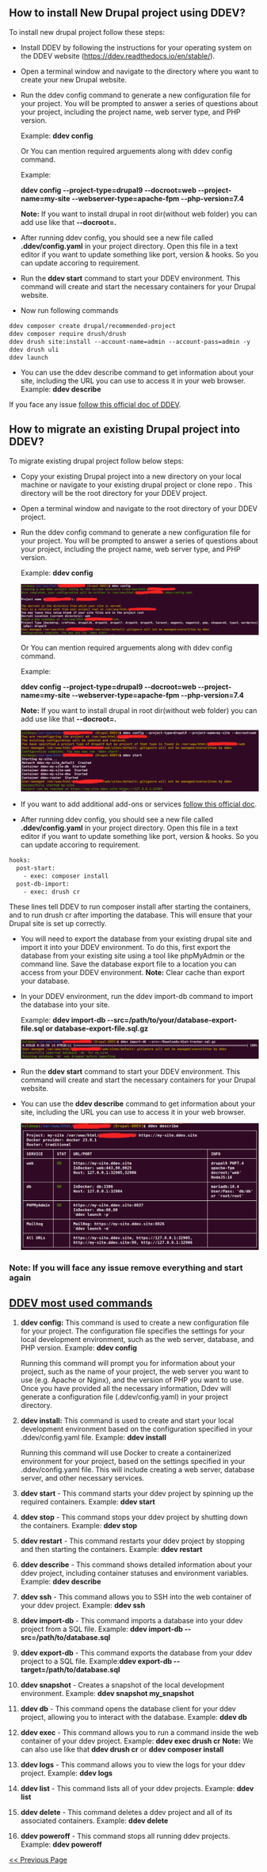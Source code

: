 ## How to install New Drupal project using DDEV? ##

To install new drupal project follow these steps:

- Install DDEV by following the instructions for your operating system on the DDEV website (https://ddev.readthedocs.io/en/stable/).
- Open a terminal window and navigate to the directory where you want to create your new Drupal website.
- Run the ddev config command to generate a new configuration file for your project. You will be prompted to answer a series of questions about your project, including the project name, web server type, and PHP version.

  Example: **ddev config**
  
  Or You can mention required arguements along with ddev config command.
  
  Example:
  
  **ddev config --project-type=drupal9 --docroot=web --project-name=my-site --webserver-type=apache-fpm --php-version=7.4**
  
  **Note:** If you want to install drupal in root dir(without web folder) you can add use like that **--docroot=.**
  
- After running ddev config, you should see a new file called **.ddev/config.yaml** in your project directory. Open this file in a text editor if you want to update something like port, version & hooks. So you can update accoring to requirement.
- Run the **ddev start** command to start your DDEV environment. This command will create and start the necessary containers for your Drupal website.
- Now run following commands
```
ddev composer create drupal/recommended-project
ddev composer require drush/drush
ddev drush site:install --account-name=admin --account-pass=admin -y
ddev drush uli
ddev launch
```
- You can use the ddev describe command to get information about your site, including the URL you can use to access it in your web browser. 
Example: **ddev describe**

If you face any issue [follow this official doc of DDEV](https://ddev.readthedocs.io/en/stable/users/quickstart/#drupal).

## How to migrate an existing Drupal project into DDEV? ##

To migrate existing drupal project follow below steps:

- Copy your existing Drupal project into a new directory on your local machine or navigate to your existing drupal project or clone repo . This directory will be the root directory for your DDEV project.
- Open a terminal window and navigate to the root directory of your DDEV project.
- Run the ddev config command to generate a new configuration file for your project. You will be prompted to answer a series of questions about your project, including the project name, web server type, and PHP version.

  Example: **ddev config**
  
  ![DDEV Config](/images/ddev-config.png)
  
  Or You can mention required arguements along with ddev config command.
  
  Example:
  
  **ddev config --project-type=drupal9 --docroot=web --project-name=my-site --webserver-type=apache-fpm --php-version=7.4**
  
  **Note:** If you want to install drupal in root dir(without web folder) you can add use like that **--docroot=.**

   ![DDEV Config](/images/ddev-config1.png)
   
- If you want to add additional add-ons or services [follow this official doc](https://ddev.readthedocs.io/en/latest/users/extend/additional-services/).

- After running ddev config, you should see a new file called **.ddev/config.yaml** in your project directory. Open this file in a text editor if you want to update something like port, version & hooks. So you can update accoring to requirement.
```
hooks:
  post-start:
    - exec: composer install
  post-db-import:
    - exec: drush cr
```
These lines tell DDEV to run composer install after starting the containers, and to run drush cr after importing the database. This will ensure that your Drupal site is set up correctly.

- You will need to export the database from your existing drupal site and import it into your DDEV environment. To do this, first export the database from your existing site using a tool like phpMyAdmin or the command line. Save the database export file to a location you can access from your DDEV environment.
**Note:** Clear cache than export your database.

- In your DDEV environment, run the ddev import-db command to import the database into your site.

  Example: **ddev import-db --src=/path/to/your/database-export-file.sql or database-export-file.sql.gz**
  
   ![DDEV db import](/images/ddev-db-import.png)
  
- Run the **ddev start** command to start your DDEV environment. This command will create and start the necessary containers for your Drupal website.
  
- You can use the **ddev describe** command to get information about your site, including the URL you can use to access it in your web browser.

   ![DDEV describe](/images/ddev-describe.png)
   
### Note: If you will face any issue remove everything and start again ###

## [DDEV most used commands](https://ddev.readthedocs.io/en/latest/users/usage/cli/) ##

1. **ddev config:** This command is used to create a new configuration file for your project. The configuration file specifies the settings for your local development environment, such as the web server, database, and PHP version. Example: **ddev config**

    Running this command will prompt you for information about your project, such as the name of your project, the web server you want to use (e.g. Apache or Nginx), and the version of PHP you want to use. Once you have provided all the necessary information, Ddev will generate a configuration file (.ddev/config.yaml) in your project directory.

2. **ddev install:** This command is used to create and start your local development environment based on the configuration specified in your .ddev/config.yaml file. Example: **ddev install**

    Running this command will use Docker to create a containerized environment for your project, based on the settings specified in your .ddev/config.yaml file. This will include creating a web server, database server, and other necessary services.

3. **ddev start** - This command starts your ddev project by spinning up the required containers. Example: **ddev start**

4. **ddev stop** - This command stops your ddev project by shutting down the containers. Example: **ddev stop**

5. **ddev restart** - This command restarts your ddev project by stopping and then starting the containers. Example: **ddev restart**

6. **ddev describe** - This command shows detailed information about your ddev project, including container statuses and environment variables. Example: **ddev describe**

7. **ddev ssh** - This command allows you to SSH into the web container of your ddev project. Example: **ddev ssh**

8. **ddev import-db** - This command imports a database into your ddev project from a SQL file. Example: **ddev import-db --src=/path/to/database.sql**

9. **ddev export-db** - This command exports the database from your ddev project to a SQL file. Example:**ddev export-db --target=/path/to/database.sql**

10. **ddev snapshot** - Creates a snapshot of the local development environment. Example: **ddev snapshot my_snapshot**

11. **ddev db** - This command opens the database client for your ddev project, allowing you to interact with the database. Example: **ddev db**

12. **ddev exec** - This command allows you to run a command inside the web container of your ddev project. Example: **ddev exec drush cr**
   **Note:** We can also use like that **ddev drush cr** or **ddev composer install** 
   
13. **ddev logs** - This command allows you to view the logs for your ddev project. Example: **ddev logs**

14. **ddev list** - This command lists all of your ddev projects. Example: **ddev list**

15. **ddev delete** - This command deletes a ddev project and all of its associated containers. Example: **ddev delete**

16. **ddev poweroff** - This command stops all running ddev projects. Example: **ddev poweroff**

[<< Previous Page](README.md)
